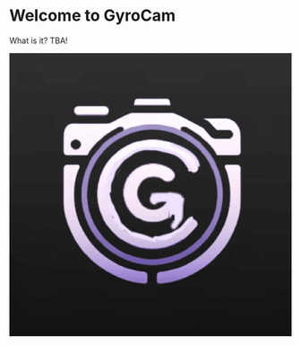 # Welcome to GyroCam
What is it? TBA!

![Image](GyroCam/Assets.xcassets/AppIcon.appiconset/black.png)
